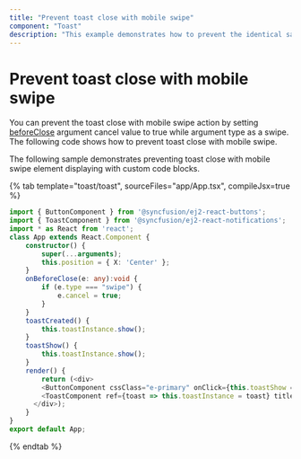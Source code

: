 ```yaml
---
title: "Prevent toast close with mobile swipe"
component: "Toast"
description: "This example demonstrates how to prevent the identical same Essential JS 2 Toast is displayed on a screen."
---
```


# Prevent toast close with mobile swipe

You can prevent the toast close with mobile swipe action by setting [beforeClose](../../api/toast/#beforeClose) argument cancel value to true while argument type as a swipe. The following code shows how to prevent toast close with mobile swipe.

The following sample demonstrates preventing toast close with mobile swipe element displaying with custom code blocks.

{% tab template="toast/toast", sourceFiles="app/App.tsx", compileJsx=true  %}

```typescript
import { ButtonComponent } from '@syncfusion/ej2-react-buttons';
import { ToastComponent } from '@syncfusion/ej2-react-notifications';
import * as React from 'react';
class App extends React.Component {
    constructor() {
        super(...arguments);
        this.position = { X: 'Center' };
    }
    onBeforeClose(e: any):void {
        if (e.type === "swipe") {
            e.cancel = true;
        }
    }
    toastCreated() {
        this.toastInstance.show();
    }
    toastShow() {
        this.toastInstance.show();
    }
    render() {
        return (<div>
        <ButtonComponent cssClass="e-primary" onClick={this.toastShow = this.toastShow.bind(this)}> Show Toast </ButtonComponent>
        <ToastComponent ref={toast => this.toastInstance = toast} title="Matt sent you a friend request" content="Hey, wanna dress up as wizards and ride our hoverboards?" position={this.position} beforeClose={this.onBeforeClose=this.onBeforeClose.bind(this)} created={this.toastCreated = this.toastCreated.bind(this)} />
      </div>);
    }
}
export default App;
```

{% endtab %}